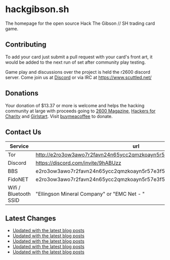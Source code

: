 # hackgibson.sh
The homepage for the open source Hack The Gibson // SH trading card game.


## Contributing

To add your card just submit a pull request with your card's front art, it would be added to the next run of set after community play testing.

Game play and discussions over the project is held the r2600 discord server. Come join us at [Discord](https://discord.com/invite/9hABUzz) or via IRC at https://www.scuttled.net/


## Donations

Your donation of $13.37 or more is welcome and helps the hacking community at large with proceeds going to [2600 Magazine](https://2600.com/), [Hackers for Charity](https://hackersforcharity.org) and [Girlstart](https://girlstart.org).  Visit [buymeacoffee](https://www.buymeacoffee.com/hackgibson.sh) to donate.


## Contact Us

Service | url
-|-
Tor | http://e2ro3ow3awo7r2favn24n65ycc2qmzkoayn5r57e3f56nvjwdcgg32ad.onion
Discord | https://discord.com/invite/9hABUzz
BBS | e2ro3ow3awo7r2favn24n65ycc2qmzkoayn5r57e3f56nvjwdcgg32ad.onion:23
FidoNET | e2ro3ow3awo7r2favn24n65ycc2qmzkoayn5r57e3f56nvjwdcgg32ad.onion:24554
Wifi / Bluetooth SSID | "Ellingson Mineral Company" or "EMC Net - <fidonet address>"

## Latest Changes
<!-- BLOG-POST-LIST:START -->
- [Updated with the latest blog posts](https://github.com/DFW2600/hackgibson.sh/commit/d172e56a88a8d98c26d8edef1919481179b24bf0)
- [Updated with the latest blog posts](https://github.com/DFW2600/hackgibson.sh/commit/63fd347dad487bf8f6c6e9dfee09c405f44b1287)
- [Updated with the latest blog posts](https://github.com/DFW2600/hackgibson.sh/commit/f7a66cd2be2fc2462c63e5db453994a7a754d7bc)
- [Updated with the latest blog posts](https://github.com/DFW2600/hackgibson.sh/commit/53a254424d5a71fd9ef561ac492c363bf03ce07a)
- [Updated with the latest blog posts](https://github.com/DFW2600/hackgibson.sh/commit/52d97af041330d055c98c7a11e8da5991710edd7)
<!-- BLOG-POST-LIST:END -->
